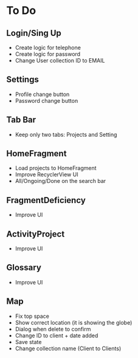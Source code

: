 # To Do

## Login/Sing Up

* Create logic for telephone
* Create logic for password
* Change User collection ID to EMAIL

## Settings

* Profile change button
* Password change button

## Tab Bar

* Keep only two tabs: Projects and Setting

## HomeFragment

* Load projects to HomeFragment
* Improve RecyclerView UI
* All/Ongoing/Done on the search bar

## FragmentDeficiency

* Improve UI

## ActivityProject

* Improve UI

## Glossary

* Improve UI

## Map

* Fix top space
* Show correct location (it is showing the globe)
* Dialog when delete to confirm
* Change ID to client + date added
* Save state
* Change collection name (Client to Clients)
